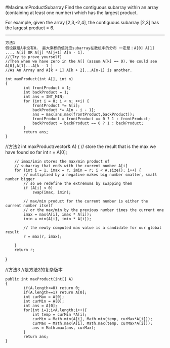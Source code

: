 #MaximumProductSubarray
Find the contiguous subarray within an array (containing at least one number) which has the largest product.

For example, given the array [2,3,-2,4],
the contiguous subarray [2,3] has the largest product = 6.


---




```
方法1
假设数组A中没有0， 最大乘积的值对应subarray在数组中的分布 一定是：A[0] A[1] .... A[i] OR A[j] *A[j+1] A[n - 1]. 
//(Try to prove yourself)
//Then when we have zero in the A[] (assum A[k] == 0). We could see A[0],A[1]...A[k - 1 ] 
//As An Array and A[k + 1] A[k + 2]...A[n-1] is another.

int maxProduct(int A[], int n)
{
        int frontProduct = 1;
        int backProduct = 1;
        int ans = INT_MIN;
        for (int i = 0; i < n; ++i) {
            frontProduct *= A[i];
            backProduct *= A[n - i - 1];
            ans = max(ans,max(frontProduct,backProduct));
            frontProduct = frontProduct == 0 ? 1 : frontProduct;
            backProduct = backProduct == 0 ? 1 : backProduct;
        }
        return ans;
}
```

//方法2
int maxProduct(vector<int>& A)
{
         // store the result that is the max we have found so far
        int r = A[0];
    
        // imax/imin stores the max/min product of
        // subarray that ends with the current number A[i]
        for (int i = 1, imax = r, imin = r; i < A.size(); i++) {
            // multiplied by a negative makes big number smaller, small number bigger
            // so we redefine the extremums by swapping them
            if (A[i] < 0)
                swap(imax, imin);
    
            // max/min product for the current number is either the current number itself
            // or the max/min by the previous number times the current one
            imax = max(A[i], imax * A[i]);
            imin = min(A[i], imin * A[i]);
    
            // the newly computed max value is a candidate for our global result
            r = max(r, imax);
         
        }
        return r;
}

//方法3
//是方法2的复杂版本
```
public int maxProduct(int[] A)
{
        if(A.length<=0) return 0;  
        if(A.length==1) return A[0];  
        int curMax = A[0];  
        int curMin = A[0];  
        int ans = A[0];  
        for(int i=1;i<A.length;i++){  
            int temp = curMin *A[i];  
            curMin = Math.min(A[i], Math.min(temp, curMax*A[i]));  
            curMax = Math.max(A[i], Math.max(temp, curMax*A[i]));  
            ans = Math.max(ans, curMax);  
        }  
        return ans;
}
```